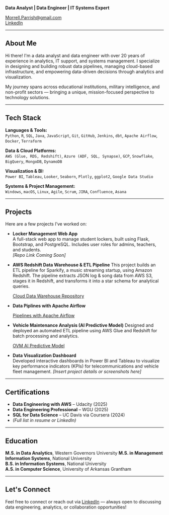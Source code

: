 **Data Analyst | Data Engineer | IT Systems Expert**
  

Morrell.Parrish@gmail.com  
[LinkedIn](https://www.linkedin.com/in/morrellparrish)  

---

##  About Me

Hi there! I'm a data analyst and data engineer with over 20 years of experience in analytics, IT support, and systems management. I specialize in designing and building robust data pipelines, managing cloud-based infrastructure, and empowering data-driven decisions through analytics and visualization.

My journey spans across educational institutions, military intelligence, and non-profit sectors — bringing a unique, mission-focused perspective to technology solutions.

---

##  Tech Stack

**Languages & Tools:**  
`Python`, `R`, `SQL`, `Java`, `JavaScript`, `Git`, `GitHub`, `Jenkins`, `dbt`, `Apache Airflow`, `Docker`, `Terraform`  

**Data & Cloud Platforms:**  
`AWS (Glue, RDS, Redshift)`, `Azure (ADF, SQL, Synapse)`, `GCP`, `Snowflake`, `BigQuery`, `MongoDB`, `DynamoDB`  

**Visualization & BI:**  
`Power BI`, `Tableau`, `Looker`, `Seaborn`, `Plotly`, `ggplot2`, `Google Data Studio`  

**Systems & Project Management:**  
`Windows`, `macOS`, `Linux`, `Agile`, `Scrum`, `JIRA`, `Confluence`, `Asana`

---

##  Projects

Here are a few projects I’ve worked on:

- **Locker Management Web App**  
  A full-stack web app to manage student lockers, built using Flask, Bootstrap, and PostgreSQL. Includes user roles for admins, teachers, and students.  
  _[Repo Link Coming Soon]_

- **AWS Redshift Data Warehouse & ETL Pipeline**
  This project builds an ETL pipeline for Sparkify, a music streaming startup, using Amazon Redshift.
  The pipeline extracts JSON log & song data from AWS S3, stages it in Redshift, and transforms it into a star
  schema for analytical queries.
  
  [Cloud Data Warehouse Repository](https://github.com/mparrish44/Cloud_Data_Warehouse.git)

- **Data Piplines with Apache Airflow**
  
  [Pipelines with Apache Airflow](https://github.com/mparrish44/Udacity-WGUD608.git)

- **Vehicle Maintenance Analysis (AI Predictive Model)**
  Designed and deployed an automated ETL pipeline using AWS Glue and Redshift for batch processing and analytics.
   
  [OVM AI Predictive Model](https://github.com/mparrish44/Vehicle-Maintenance-Analysis.git)

- **Data Visualization Dashboard**  
  Developed interactive dashboards in Power BI and Tableau to visualize key performance indicators (KPIs) for telecommunications and vehicle fleet
  management.
  _[Insert project details or screenshots here]_

---

##  Certifications

- **Data Engineering with AWS** – Udacity (2025)  
- **Data Engineering Professional** – WGU (2025)  
- **SQL for Data Science** – UC Davis via Coursera (2024)  
- _(Full list in resume or LinkedIn)_

---

##  Education

**M.S. in Data Analytics**, Western Governors University 
**M.S. in Management Information Systems**, National University  
**B.S. in Information Systems**, National University  
**A.S. in Computer Science**, University of Arkansas Grantham  

---

##  Let's Connect

Feel free to connect or reach out via [LinkedIn](https://www.linkedin.com/in/morrellparrish) — always open to discussing data engineering, analytics, or collaboration opportunities!

